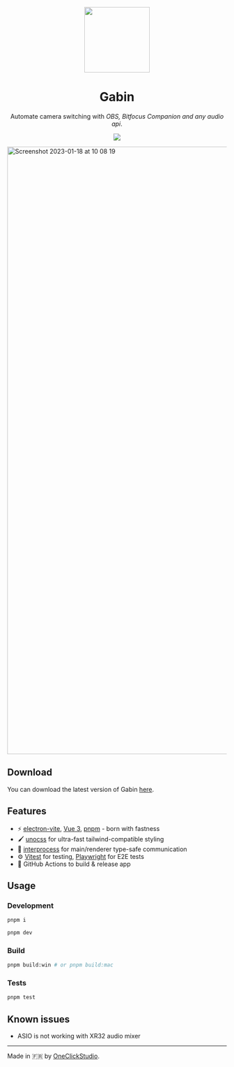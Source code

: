<p align="center">
    <img src="https://github.com/one-click-studio/gabin/blob/main/build/icon.png?raw=true" width="150px" height="150px">
</p>

<div align="center">
  <h1>Gabin</h1>
</div>
<p align="center">Automate camera switching with <em>OBS, Bitfocus Companion and any audio api</em>.</p>

<p align="center">
<img src="https://github.com/one-click-studio/gabin/actions/workflows/release.yml/badge.svg">
</p>

<img width="1392" alt="Screenshot 2023-01-18 at 10 08 19" src="https://user-images.githubusercontent.com/26444186/213129682-a180d396-4142-4cee-8ef8-7116b22483e5.png">

## Download

You can download the latest version of Gabin [here](https://github.com/one-click-studio/gabin/releases).

## Features

- ⚡️  [electron-vite](https://evite.netlify.app), [Vue 3](https://vuejs.org), [pnpm](https://pnpm.io) - born with fastness
- 🖌️ [unocss](https://github.com/unocss/unocss) for ultra-fast tailwind-compatible styling
- 💬 [interprocess](https://github.com/daltonmenezes/interprocess) for main/renderer type-safe communication
- ⚙️  [Vitest](https://github.com/vitest-dev/vitest) for testing, [Playwright](https://github.com/microsoft/playwright) for E2E tests
- 🚀 GitHub Actions to build & release app

## Usage

### Development

```sh
pnpm i
```
```sh
pnpm dev
```

### Build

```sh
pnpm build:win # or pnpm build:mac
```
### Tests

```sh
pnpm test
```

## Known issues

- ASIO is not working with XR32 audio mixer


---
Made in 🇫🇷 by [OneClickStudio](https://oneclickstudio.fr/).